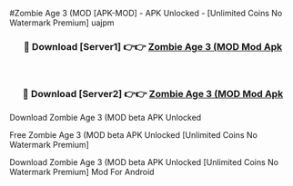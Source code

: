 #Zombie Age 3 (MOD [APK-MOD] - APK Unlocked - [Unlimited Coins No Watermark Premium] uajpm



<div align="center">

<h3>🔴 Download [Server1] 👉👉 <a href="https://momento.my/?title=Zombie_Age_3_(MOD">Zombie Age 3 (MOD Mod Apk</a></h3><br>

<h3>🔴 Download [Server2] 👉👉 <a href="https://momento.my/?title=Zombie_Age_3_(MOD">Zombie Age 3 (MOD Mod Apk</a></h3>
</div>



Download Zombie Age 3 (MOD beta APK Unlocked

Free Zombie Age 3 (MOD beta APK Unlocked [Unlimited Coins No Watermark Premium]

Download Zombie Age 3 (MOD beta APK Unlocked [Unlimited Coins No Watermark Premium] Mod For Android
